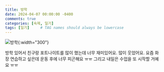 ```yaml
---
title: 방학
date: 2024-04-07 00:00:00 -0400
comments: true
categories: [숙제, 일기]
tags: [일기]     # TAG names should always be lowercase
---
```


![방학](https://cdn.eyeem.com/thumb/08abce1be8721bdda081aa6203cede2c43e6e45e-1565515582344/640/480){:width="300"}

방학 있어서 친구랑 포트나이트를 많이 했는데 너무 재미있어요. 많이 웃었어요. 요즘 화장 연습하고 싶은데 운동 후에 너무 피곤해요 ㅠㅠ 그리고 내일은 수업을 또 시작할 거예요 ㅠㅠ 
 